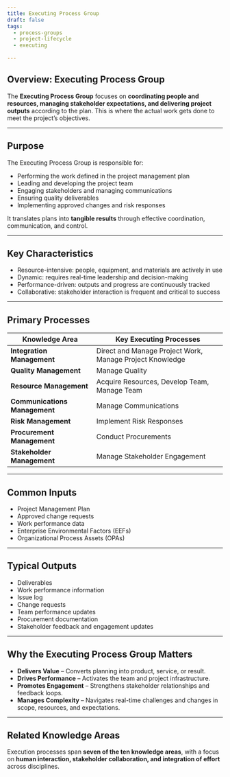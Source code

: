 ```yaml
---
title: Executing Process Group  
draft: false  
tags:  
  - process-groups  
  - project-lifecycle  
  - executing  
    
---
```


## Overview: Executing Process Group

The **Executing Process Group** focuses on **coordinating people and resources, managing stakeholder expectations, and delivering project outputs** according to the plan. This is where the actual work gets done to meet the project’s objectives.

---

## Purpose

The Executing Process Group is responsible for:

- Performing the work defined in the project management plan  
- Leading and developing the project team  
- Engaging stakeholders and managing communications  
- Ensuring quality deliverables  
- Implementing approved changes and risk responses

It translates plans into **tangible results** through effective coordination, communication, and control.

---

## Key Characteristics

- Resource-intensive: people, equipment, and materials are actively in use  
- Dynamic: requires real-time leadership and decision-making  
- Performance-driven: outputs and progress are continuously tracked  
- Collaborative: stakeholder interaction is frequent and critical to success

---

## Primary Processes

| Knowledge Area | Key Executing Processes |
|--------------------------|-------------------------------|
| **Integration Management** | Direct and Manage Project Work, Manage Project Knowledge |
| **Quality Management** | Manage Quality |
| **Resource Management** | Acquire Resources, Develop Team, Manage Team |
| **Communications Management** | Manage Communications |
| **Risk Management** | Implement Risk Responses |
| **Procurement Management** | Conduct Procurements |
| **Stakeholder Management** | Manage Stakeholder Engagement |

---

## Common Inputs

- Project Management Plan  
- Approved change requests  
- Work performance data  
- Enterprise Environmental Factors (EEFs)  
- Organizational Process Assets (OPAs)

---

## Typical Outputs

- Deliverables  
- Work performance information  
- Issue log  
- Change requests  
- Team performance updates  
- Procurement documentation  
- Stakeholder feedback and engagement updates

---

## Why the Executing Process Group Matters

- **Delivers Value** – Converts planning into product, service, or result.  
- **Drives Performance** – Activates the team and project infrastructure.  
- **Promotes Engagement** – Strengthens stakeholder relationships and feedback loops.  
- **Manages Complexity** – Navigates real-time challenges and changes in scope, resources, and expectations.

---

## Related Knowledge Areas

Execution processes span **seven of the ten knowledge areas**, with a focus on **human interaction, stakeholder collaboration, and integration of effort** across disciplines.
